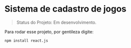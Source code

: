   <h1>Sistema de cadastro de jogos</h1>

  > Status do Projeto: Em desenvolvimento.

Para rodar esse projeto, por gentileza digite:

```
npm install react.js
```

